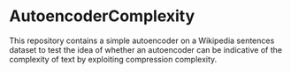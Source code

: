 # AutoencoderComplexity

This repository contains a simple autoencoder on a Wikipedia sentences dataset to test the idea of whether an autoencoder can be indicative of the complexity of text by exploiting compression complexity.
